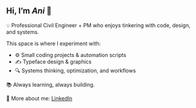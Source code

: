 ## Hi, I’m *Ani* 👋

💡 Professional Civil Engineer + PM who enjoys tinkering with code, design, and systems.  

This space is where I experiment with: 
- ⚙️ Small coding projects & automation scripts
- ✍️ Typeface design & graphics
- 🔍 Systems thinking, optimization, and workflows

📚 Always learning, always building.  

🔗 More about me: [LinkedIn](https://www.linkedin.com/in/anirudh-vemula/) 
